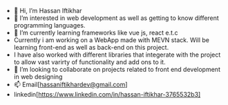 - 👋 Hi, I’m Hassan Iftikhar
- 👀 I’m interested in web development as well as getting to know different programming languages. 
- 🌱 I’m currently learning frameworks like vue js, react e.t.c
- Currently i am working on a WebApp made with MEVN stack. Will be learning front-end as well as back-end on this project.
- I have also worked with different libraries that integerate with the project to allow vast varirty of functionality and add ons to it.
- 💞️ I’m looking to collaborate on projects related to front end development in web designing
- 📫 Email[hassaniftikhardev@gmail.com]
- linkedin[https://www.linkedin.com/in/hassan-iftikhar-3765532b3]

